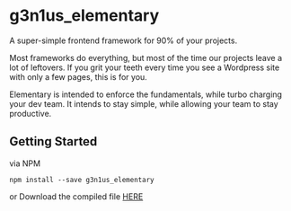 # g3n1us_elementary
A super-simple frontend framework for 90% of your projects.

Most frameworks do everything, but most of the time our projects leave a lot of leftovers. If you grit your teeth every time you see a Wordpress site with only a few pages, this is for you. 

Elementary is intended to enforce the fundamentals, while turbo charging your dev team. It intends to stay simple, while allowing your team to stay productive.

## Getting Started

via NPM
```
npm install --save g3n1us_elementary
```

or Download the compiled file [HERE](https://raw.githubusercontent.com/g3n1us/g3n1us_elementary/master/dist/Elementary.js)
